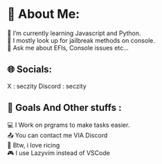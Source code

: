 # 💫 About Me:
🔭 I’m currently learning Javascript and Python.  
👯 I mostly look up for jailbreak methods on console.   
💬 Ask me about EFIs, Console issues etc... 

## 🌐 Socials:
X : seczity
Discord : seczity

## 🔔 Goals And Other stuffs : 
💻 I Work on prgrams to make tasks easier.  
📤 You can contact me VIA Discord  
🍙 Btw, i love ricing  
🎮 I use Lazyvim instead of VSCode  
